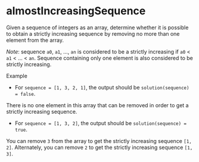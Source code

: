 # almostIncreasingSequence

Given a sequence of integers as an array, determine whether it is possible to obtain a strictly increasing sequence by removing no more than one element from the array.

*Note*: sequence `a0`, `a1`, ..., `an` is considered to be a strictly increasing if `a0` < `a1` < ... < `an`. Sequence containing only one element is also considered to be strictly increasing.

Example

* For `sequence = [1, 3, 2, 1]`, the output should be `solution(sequence) = false`.

There is no one element in this array that can be removed in order to get a strictly increasing sequence.

* For `sequence = [1, 3, 2]`, the output should be `solution(sequence) = true`.

You can remove `3` from the array to get the strictly increasing sequence `[1, 2]`. Alternately, you can remove `2` to get the strictly increasing sequence `[1, 3]`.